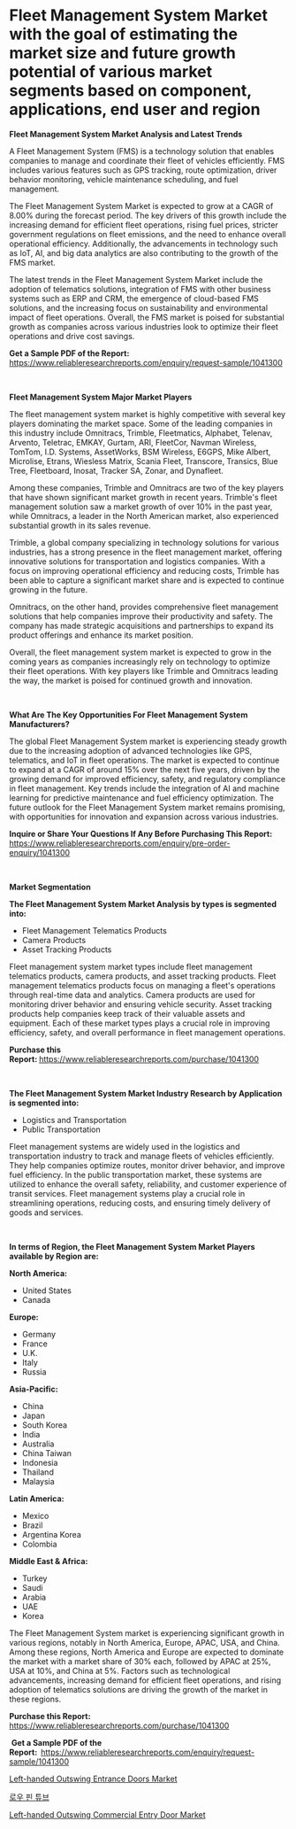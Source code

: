 <p><h1>Fleet Management System Market with the goal of estimating the market size and future growth potential of various market segments based on component, applications, end user and region</h1></p><p><strong>Fleet Management System Market Analysis and Latest Trends</strong></p>
<p><p>A Fleet Management System (FMS) is a technology solution that enables companies to manage and coordinate their fleet of vehicles efficiently. FMS includes various features such as GPS tracking, route optimization, driver behavior monitoring, vehicle maintenance scheduling, and fuel management.</p><p>The Fleet Management System Market is expected to grow at a CAGR of 8.00% during the forecast period. The key drivers of this growth include the increasing demand for efficient fleet operations, rising fuel prices, stricter government regulations on fleet emissions, and the need to enhance overall operational efficiency. Additionally, the advancements in technology such as IoT, AI, and big data analytics are also contributing to the growth of the FMS market.</p><p>The latest trends in the Fleet Management System Market include the adoption of telematics solutions, integration of FMS with other business systems such as ERP and CRM, the emergence of cloud-based FMS solutions, and the increasing focus on sustainability and environmental impact of fleet operations. Overall, the FMS market is poised for substantial growth as companies across various industries look to optimize their fleet operations and drive cost savings.</p></p>
<p><strong>Get a Sample PDF of the Report:&nbsp;</strong> <a href="https://www.reliableresearchreports.com/enquiry/request-sample/1041300">https://www.reliableresearchreports.com/enquiry/request-sample/1041300</a></p>
<p>&nbsp;</p>
<p><strong>Fleet Management System Major Market Players</strong></p>
<p><p>The fleet management system market is highly competitive with several key players dominating the market space. Some of the leading companies in this industry include Omnitracs, Trimble, Fleetmatics, Alphabet, Telenav, Arvento, Teletrac, EMKAY, Gurtam, ARI, FleetCor, Navman Wireless, TomTom, I.D. Systems, AssetWorks, BSM Wireless, E6GPS, Mike Albert, Microlise, Etrans, Wiesless Matrix, Scania Fleet, Transcore, Transics, Blue Tree, Fleetboard, Inosat, Tracker SA, Zonar, and Dynafleet.</p><p>Among these companies, Trimble and Omnitracs are two of the key players that have shown significant market growth in recent years. Trimble's fleet management solution saw a market growth of over 10% in the past year, while Omnitracs, a leader in the North American market, also experienced substantial growth in its sales revenue.</p><p>Trimble, a global company specializing in technology solutions for various industries, has a strong presence in the fleet management market, offering innovative solutions for transportation and logistics companies. With a focus on improving operational efficiency and reducing costs, Trimble has been able to capture a significant market share and is expected to continue growing in the future.</p><p>Omnitracs, on the other hand, provides comprehensive fleet management solutions that help companies improve their productivity and safety. The company has made strategic acquisitions and partnerships to expand its product offerings and enhance its market position.</p><p>Overall, the fleet management system market is expected to grow in the coming years as companies increasingly rely on technology to optimize their fleet operations. With key players like Trimble and Omnitracs leading the way, the market is poised for continued growth and innovation.</p></p>
<p>&nbsp;</p>
<p><strong>What Are The Key Opportunities For Fleet Management System Manufacturers?</strong></p>
<p><p>The global Fleet Management System market is experiencing steady growth due to the increasing adoption of advanced technologies like GPS, telematics, and IoT in fleet operations. The market is expected to continue to expand at a CAGR of around 15% over the next five years, driven by the growing demand for improved efficiency, safety, and regulatory compliance in fleet management. Key trends include the integration of AI and machine learning for predictive maintenance and fuel efficiency optimization. The future outlook for the Fleet Management System market remains promising, with opportunities for innovation and expansion across various industries.</p></p>
<p><strong>Inquire or Share Your Questions If Any Before Purchasing This Report:</strong> <a href="https://www.reliableresearchreports.com/enquiry/pre-order-enquiry/1041300">https://www.reliableresearchreports.com/enquiry/pre-order-enquiry/1041300</a></p>
<p>&nbsp;</p>
<p><strong>Market Segmentation</strong></p>
<p><strong>The Fleet Management System Market Analysis by types is segmented into:</strong></p>
<p><ul><li>Fleet Management Telematics Products</li><li>Camera Products</li><li>Asset Tracking Products</li></ul></p>
<p><p>Fleet management system market types include fleet management telematics products, camera products, and asset tracking products. Fleet management telematics products focus on managing a fleet's operations through real-time data and analytics. Camera products are used for monitoring driver behavior and ensuring vehicle security. Asset tracking products help companies keep track of their valuable assets and equipment. Each of these market types plays a crucial role in improving efficiency, safety, and overall performance in fleet management operations.</p></p>
<p><strong>Purchase this Report:&nbsp;</strong><a href="https://www.reliableresearchreports.com/purchase/1041300">https://www.reliableresearchreports.com/purchase/1041300</a></p>
<p>&nbsp;</p>
<p><strong>The Fleet Management System Market Industry Research by Application is segmented into:</strong></p>
<p><ul><li>Logistics and Transportation</li><li>Public Transportation</li></ul></p>
<p><p>Fleet management systems are widely used in the logistics and transportation industry to track and manage fleets of vehicles efficiently. They help companies optimize routes, monitor driver behavior, and improve fuel efficiency. In the public transportation market, these systems are utilized to enhance the overall safety, reliability, and customer experience of transit services. Fleet management systems play a crucial role in streamlining operations, reducing costs, and ensuring timely delivery of goods and services.</p></p>
<p>&nbsp;</p>
<p><strong>In terms of Region, the Fleet Management System Market Players available by Region are:</strong></p>
<p>
    <p> <strong> North America: </strong>
        <ul>
            <li>United States</li>
            <li>Canada</li>
        </ul>
        </p> 
    <p> <strong> Europe: </strong>
        <ul>
            <li>Germany</li>
            <li>France</li>
            <li>U.K.</li>
            <li>Italy</li>
            <li>Russia</li>
        </ul>
        </p> 
    <p> <strong> Asia-Pacific: </strong>
        <ul>
            <li>China</li>
            <li>Japan</li>
            <li>South Korea</li>
            <li>India</li>
            <li>Australia</li>
            <li>China Taiwan</li>
            <li>Indonesia</li>
            <li>Thailand</li>
            <li>Malaysia</li>
        </ul>
        </p> 
    <p> <strong> Latin America: </strong>
        <ul>
            <li>Mexico</li>
            <li>Brazil</li>
            <li>Argentina Korea</li>
            <li>Colombia</li>
        </ul>
        </p> 
    <p> <strong> Middle East & Africa: </strong>
        <ul>
            <li>Turkey</li>
            <li>Saudi</li>
            <li>Arabia</li>
            <li>UAE</li>
            <li>Korea</li>
        </ul>
    </p>
    </p>
<p><p>The Fleet Management System market is experiencing significant growth in various regions, notably in North America, Europe, APAC, USA, and China. Among these regions, North America and Europe are expected to dominate the market with a market share of 30% each, followed by APAC at 25%, USA at 10%, and China at 5%. Factors such as technological advancements, increasing demand for efficient fleet operations, and rising adoption of telematics solutions are driving the growth of the market in these regions.</p></p>
<p><strong>Purchase this Report: </strong><a href="https://www.reliableresearchreports.com/purchase/1041300">https://www.reliableresearchreports.com/purchase/1041300</a></p>
<p>&nbsp;<strong>Get a Sample PDF of the Report:&nbsp;&nbsp;</strong><a href="https://www.reliableresearchreports.com/enquiry/request-sample/1041300">https://www.reliableresearchreports.com/enquiry/request-sample/1041300</a></p>
<p><strong></strong></p>
<p><p><a href="https://view.publitas.com/reportprime-1/left-handed-outswing-entrance-doors-market-research-report-unlocks-analysis-on-the-market-financial-status-market-size-and-market-revenue-upto-2030/">Left-handed Outswing Entrance Doors Market</a></p><p><a href="https://medium.com/@trimekaschubertn3/%EB%A1%9C%EC%9A%B0-%ED%95%80%ED%8C%90-%ED%8A%9C%EB%B8%8C-%EC%8B%9C%EC%9E%A5-%EC%A1%B0%EC%82%AC-%EB%B3%B4%EA%B3%A0%EC%84%9C-%EA%B7%B8-%EC%97%AD%EC%82%AC-%EB%B0%8F-2024%EB%85%84%EB%B6%80%ED%84%B0-2031%EB%85%84%EA%B9%8C%EC%A7%80%EC%9D%98-%EC%98%88%EC%B8%A1-aeb961aa7a93">로우 핀 튜브</a></p><p><a href="https://view.publitas.com/reportprime-1/left-handed-outswing-commercial-entry-door-market-size-growth-and-forecast-from-2023-2030/">Left-handed Outswing Commercial Entry Door Market</a></p></p>